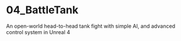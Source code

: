 # 04_BattleTank
An open-world head-to-head tank fight with simple AI, and advanced control system in Unreal 4
